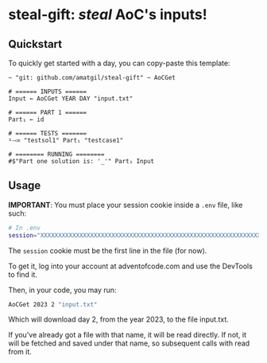 # steal-gift: _steal_ AoC's inputs!

## Quickstart
To quickly get started with a day, you can copy-paste this template:
```
~ "git: github.com/amatgil/steal-gift" ~ AoCGet

# ====== INPUTS ======
Input ← AoCGet YEAR DAY "input.txt"

# ====== PART 1 ======
Part₁ ← id

# ====== TESTS =======
⍤⤙≍ "testsol1" Part₁ "testcase1"

# ======== RUNNING ========
#$"Part one solution is: '_'" Part₁ Input
```

## Usage
**IMPORTANT**: You must place your session cookie inside a `.env` file, like such:
```sh
# In .env
session="XXXXXXXXXXXXXXXXXXXXXXXXXXXXXXXXXXXXXXXXXXXXXXXXXXXXXXXXXXXXXXXXXXXXXXXXXXXXXXXXXXXXXXXXXXXXXXXXXXXXXXXXXXXXXXXXXXXXXXXXXXXXXXXX"
```
The `session` cookie must be the first line in the file (for now).

To get it, log into your account at adventofcode.com and use the DevTools to find it.

Then, in your code, you may run:
```sh
AoCGet 2023 2 "input.txt"
```

Which will download day 2, from the year 2023, to the file input.txt.

If you've already got a file with that name, it will be read directly. If not, it will be fetched
and saved under that name, so subsequent calls with read from it.
